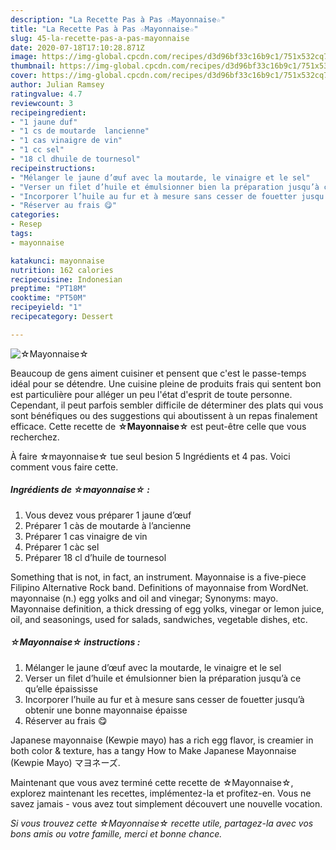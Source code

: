 ```yaml
---
description: "La Recette Pas à Pas ☆Mayonnaise☆"
title: "La Recette Pas à Pas ☆Mayonnaise☆"
slug: 45-la-recette-pas-a-pas-mayonnaise
date: 2020-07-18T17:10:28.871Z
image: https://img-global.cpcdn.com/recipes/d3d96bf33c16b9c1/751x532cq70/☆mayonnaise☆-photo-principale-de-la-recette.jpg
thumbnail: https://img-global.cpcdn.com/recipes/d3d96bf33c16b9c1/751x532cq70/☆mayonnaise☆-photo-principale-de-la-recette.jpg
cover: https://img-global.cpcdn.com/recipes/d3d96bf33c16b9c1/751x532cq70/☆mayonnaise☆-photo-principale-de-la-recette.jpg
author: Julian Ramsey
ratingvalue: 4.7
reviewcount: 3
recipeingredient:
- "1 jaune duf"
- "1 cs de moutarde  lancienne"
- "1 cas vinaigre de vin"
- "1 cc sel"
- "18 cl dhuile de tournesol"
recipeinstructions:
- "Mélanger le jaune d’œuf avec la moutarde, le vinaigre et le sel"
- "Verser un filet d’huile et émulsionner bien la préparation jusqu’à ce qu’elle épaississe"
- "Incorporer l’huile au fur et à mesure sans cesser de fouetter jusqu’à obtenir une bonne mayonnaise épaisse"
- "Réserver au frais 😋"
categories:
- Resep
tags:
- mayonnaise

katakunci: mayonnaise 
nutrition: 162 calories
recipecuisine: Indonesian
preptime: "PT18M"
cooktime: "PT50M"
recipeyield: "1"
recipecategory: Dessert

---
```



![☆Mayonnaise☆](https://img-global.cpcdn.com/recipes/d3d96bf33c16b9c1/751x532cq70/☆mayonnaise☆-photo-principale-de-la-recette.jpg)

Beaucoup de gens aiment cuisiner et pensent que c'est le passe-temps idéal pour se détendre. Une cuisine pleine de produits frais qui sentent bon est particulière pour alléger un peu l'état d'esprit de toute personne. Cependant, il peut parfois sembler difficile de déterminer des plats qui vous sont bénéfiques ou des suggestions qui aboutissent à un repas finalement efficace. Cette recette de <strong> ☆Mayonnaise☆ </strong> est peut-être celle que vous recherchez.

<!--inarticleads1-->

À faire ☆mayonnaise☆ tue seul besion 5 Ingrédients et 4 pas. Voici comment vous faire cette.

##### Ingrédients de ☆mayonnaise☆ :

1. Vous devez vous préparer 1 jaune d’œuf
1. Préparer 1 càs de moutarde à l’ancienne
1. Préparer 1 cas vinaigre de vin
1. Préparer 1 càc sel
1. Préparer 18 cl d’huile de tournesol


Something that is not, in fact, an instrument. Mayonnaise is a five-piece Filipino Alternative Rock band. Definitions of mayonnaise from WordNet. mayonnaise (n.) egg yolks and oil and vinegar; Synonyms: mayo. Mayonnaise definition, a thick dressing of egg yolks, vinegar or lemon juice, oil, and seasonings, used for salads, sandwiches, vegetable dishes, etc. 

<!--inarticleads2-->

##### ☆Mayonnaise☆ instructions :

1. Mélanger le jaune d’œuf avec la moutarde, le vinaigre et le sel
1. Verser un filet d’huile et émulsionner bien la préparation jusqu’à ce qu’elle épaississe
1. Incorporer l’huile au fur et à mesure sans cesser de fouetter jusqu’à obtenir une bonne mayonnaise épaisse
1. Réserver au frais 😋


Japanese mayonnaise (Kewpie mayo) has a rich egg flavor, is creamier in both color &amp; texture, has a tangy How to Make Japanese Mayonnaise (Kewpie Mayo) マヨネーズ. 

<!--inarticleads1-->

<p>
Maintenant que vous avez terminé cette recette de ☆Mayonnaise☆, explorez maintenant les recettes, implémentez-la et profitez-en. Vous ne savez jamais - vous avez tout simplement découvert une nouvelle vocation.
</p>

<p>
<i>Si vous trouvez cette ☆Mayonnaise☆ recette utile, partagez-la avec vos bons amis ou votre famille, merci et bonne chance.</i>
</p>
